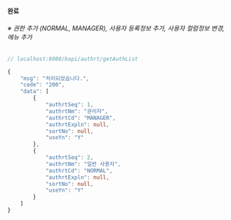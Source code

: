 

#### 완료

###### ※ 권한 추가 (NORMAL, MANAGER), 사용자 등록정보 추가, 사용자 컬럼정보 변경, 메뉴 추가

```typescript
// localhost:8080/bapi/authrt/getAuthList

{
    "msg": "처리되었습니다.",
    "code": "200",
    "data": [
        {
            "authrtSeq": 1,
            "authrtNm": "관리자",
            "authrtCd": "MANAGER",
            "authrtExpln": null,
            "sortNo": null,
            "useYn": "Y"
        },
        {
            "authrtSeq": 2,
            "authrtNm": "일반 사용자",
            "authrtCd": "NORMAL",
            "authrtExpln": null,
            "sortNo": null,
            "useYn": "Y"
        }
    ]
}
```